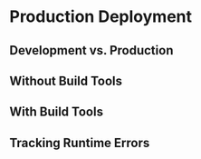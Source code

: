 # Production Deployment <Badge text="WIP" />

## Development vs. Production

## Without Build Tools

## With Build Tools

## Tracking Runtime Errors

